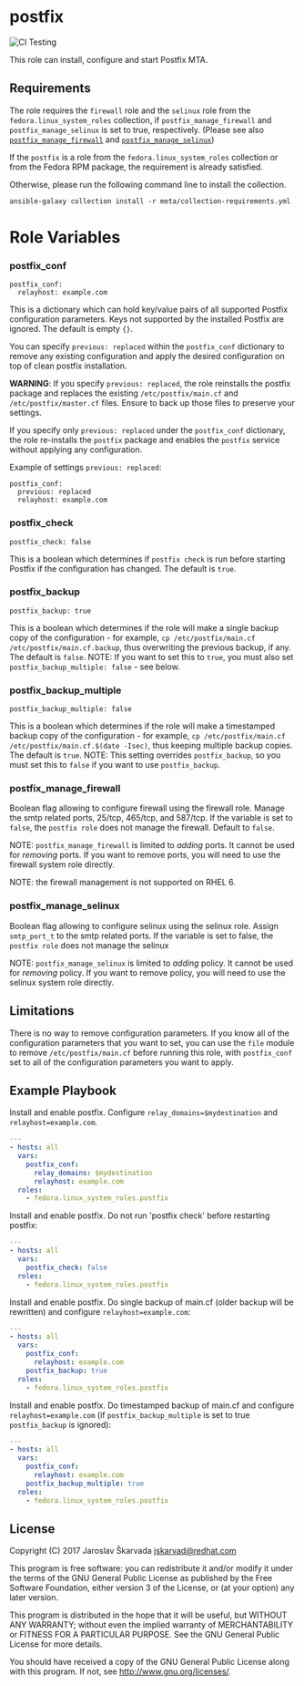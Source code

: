 # postfix
![CI Testing](https://github.com/linux-system-roles/posffix/workflows/tox/badge.svg)

This role can install, configure and start Postfix MTA.

## Requirements

The role requires the `firewall` role and the `selinux` role from the
`fedora.linux_system_roles` collection, if `postfix_manage_firewall`
and `postfix_manage_selinux` is set to true, respectively.
(Please see also [`postfix_manage_firewall`](#postfix_manage_firewall)
 and [`postfix_manage_selinux`](#postfix_manage_selinux))

If the `postfix` is a role from the `fedora.linux_system_roles`
collection or from the Fedora RPM package, the requirement is already
satisfied.

Otherwise, please run the following command line to install the collection.
```
ansible-galaxy collection install -r meta/collection-requirements.yml
```

# Role Variables

### postfix_conf

```
postfix_conf:
  relayhost: example.com
```

This is a dictionary which can hold key/value pairs of all supported Postfix
configuration parameters. Keys not supported by the installed Postfix are
ignored.  The default is empty `{}`.

You can specify `previous: replaced` within the `postfix_conf` dictionary to
remove any existing configuration and apply the desired configuration on top of
clean postfix installation.

**WARNING**: If you specify `previous: replaced`, the role reinstalls the postfix
package and replaces the existing `/etc/postfix/main.cf` and
`/etc/postfix/master.cf` files. <!--- wokeignore:rule=master -->
Ensure to back up those files to preserve your settings.

If you specify only `previous: replaced` under the `postfix_conf` dictionary,
the role re-installs the `postfix` package and enables the `postfix` service
without applying any configuration.

Example of settings `previous: replaced`:

```
postfix_conf:
  previous: replaced
  relayhost: example.com
```

### postfix_check

```
postfix_check: false
```

This is a boolean which determines if `postfix check` is run before starting
Postfix if the configuration has changed.  The default is `true`.

### postfix_backup

```
postfix_backup: true
```

This is a boolean which determines if the role will make a single backup copy of
the configuration - for example,
`cp /etc/postfix/main.cf /etc/postfix/main.cf.backup`,
thus overwriting the previous backup, if any.  The default is `false`.  NOTE: If
you want to set this to `true`, you must also set `postfix_backup_multiple:
false` - see below.

### postfix_backup_multiple

```
postfix_backup_multiple: false
```

This is a boolean which determines if the role will make a timestamped backup copy of
the configuration - for example,
`cp /etc/postfix/main.cf /etc/postfix/main.cf.$(date -Isec)`,
thus keeping multiple backup copies.  The default is `true`.  NOTE: This setting
overrides `postfix_backup`, so you must set this to `false` if you want to use
`postfix_backup`.

### postfix_manage_firewall

Boolean flag allowing to configure firewall using the firewall role.
Manage the smtp related ports, 25/tcp, 465/tcp, and 587/tcp.
If the variable is set to `false`, the `postfix role` does not manage the
firewall.
Default to `false`.

NOTE: `postfix_manage_firewall` is limited to *adding* ports.
It cannot be used for *removing* ports.
If you want to remove ports, you will need to use the firewall system
role directly.

NOTE: the firewall management is not supported on RHEL 6.

### postfix_manage_selinux

Boolean flag allowing to configure selinux using the selinux role.
Assign `smtp_port_t` to the smtp related ports.
If the variable is set to false, the `postfix role` does not manage the
selinux

NOTE: `postfix_manage_selinux` is limited to *adding* policy.
It cannot be used for *removing* policy.
If you want to remove policy, you will need to use the selinux system
role directly.

## Limitations

There is no way to remove configuration parameters.  If you know all of the
configuration parameters that you want to set, you can use the `file` module to
remove `/etc/postfix/main.cf` before running this role, with `postfix_conf` set
to all of the configuration parameters you want to apply.

## Example Playbook

Install and enable postfix. Configure `relay_domains=$mydestination` and
`relayhost=example.com`.

```yaml
---
- hosts: all
  vars:
    postfix_conf:
      relay_domains: $mydestination
      relayhost: example.com
  roles:
    - fedora.linux_system_roles.postfix
```

Install and enable postfix. Do not run 'postfix check' before restarting
postfix:

```yaml
---
- hosts: all
  vars:
    postfix_check: false
  roles:
    - fedora.linux_system_roles.postfix
```

Install and enable postfix. Do single backup of main.cf (older backup will be
rewritten) and configure `relayhost=example.com`:

```yaml
---
- hosts: all
  vars:
    postfix_conf:
      relayhost: example.com
    postfix_backup: true
  roles:
    - fedora.linux_system_roles.postfix
```

Install and enable postfix. Do timestamped backup of main.cf and
configure `relayhost=example.com` (if `postfix_backup_multiple` is
set to true `postfix_backup` is ignored):

```yaml
---
- hosts: all
  vars:
    postfix_conf:
      relayhost: example.com
    postfix_backup_multiple: true
  roles:
    - fedora.linux_system_roles.postfix
```

## License

Copyright (C) 2017 Jaroslav Škarvada <jskarvad@redhat.com>

This program is free software: you can redistribute it and/or modify
it under the terms of the GNU General Public License as published by
the Free Software Foundation, either version 3 of the License, or
(at your option) any later version.

This program is distributed in the hope that it will be useful,
but WITHOUT ANY WARRANTY; without even the implied warranty of
MERCHANTABILITY or FITNESS FOR A PARTICULAR PURPOSE. See the
GNU General Public License for more details.

You should have received a copy of the GNU General Public License
along with this program. If not, see <http://www.gnu.org/licenses/>.
